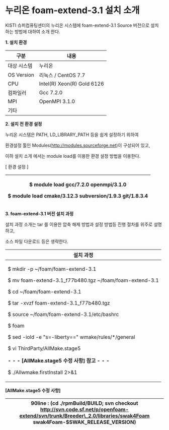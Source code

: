 # 누리온 foam-extend-3.1 설치 소개

KISTI 슈퍼컴퓨팅센터의 누리온 시스템에  foam-extend-3.1 Source 버전으로 설치 하는 방법에 대하여 소개 한다.

&#x20;

**1. 설치 환경**

&#x20;

&#x20;

|  **구분**      | **내용**                      |
| ------------ | --------------------------- |
| 대상 시스템       | 누리온                         |
|  OS Version  |  리눅스 / CentOS 7.7           |
|  CPU         |  Intel(R) Xeon(R) Gold 6126 |
|  컴파일러        |  Gcc 7.2.0                  |
|  MPI         |  OpenMPI 3.1.0              |
|  기타          |                             |

&#x20;

**2. 설치 전 환경 설정**

누리온 시스템은 PATH, LD\_LIBRARY\_PATH 등을 쉽게 설정하기 위하여&#x20;

환경설정 툴인 Modules(http://modules.sourceforge.net)이 구성되어 있고,

이하 설치 소개 에서는 module load를 이용한 환경 설정 방법을 이용한다.

&#x20;

\[ 환경 설정 ]

| <p> $ module load gcc/7.2.0 openmpi/3.1.0</p><p> $ module load cmake/3.12.3 subversion/1.9.3 git/1.8.3.4</p> |
| ------------------------------------------------------------------------------------------------------------ |

&#x20;**3. foam-extend-3.1 버전 설치 과정**

&#x20;설치 과정 소개는 tar 를 이용한 압축 해제 방법과 설정 방법등 진행 절차를 위주로 설명하고,

&#x20;소스 파일 다운로드 등은 생략한다.  &#x20;

|  **설치 과정**                                                                                                                                                                                                                                                                                                                                                                                                                                                                                                                                                                               |
| ---------------------------------------------------------------------------------------------------------------------------------------------------------------------------------------------------------------------------------------------------------------------------------------------------------------------------------------------------------------------------------------------------------------------------------------------------------------------------------------------------------------------------------------------------------------------------------------- |
| <p> $ mkdir -p ~/foam/foam-extend-3.1</p><p> $ mv foam-extend-3.1_f77b480.tgz ~/foam/foam-extend-3.1</p><p> $ cd ~/foam/foam-extend-3.1</p><p> $ tar -xvzf foam-extend-3.1_f77b480.tgz</p><p> </p><p> $ source ~/foam/foam-extend-3.1/etc/bashrc</p><p> $ foam</p><p> </p><p> $ sed -iold -e "s=\-liberty==" wmake/rules/*/general</p><p> </p><p> $ vi ThirdParty/AllMake.stage5</p><p>  <strong>- - - [AllMake.stage5 수정 사항] 참고 - - -</strong></p><p> </p><p> $ ./Allwmake.firstInstall 2>&#x26;1 | tee make.log</p><p> </p><p> Proceed without compiling ParaView [Y/n] y </p><p> </p> |

&#x20;

**\[AllMake.stage5 수정 사항]**&#x20;

|  90line : (cd ./rpmBuild/BUILD; svn checkout http://svn.code.sf.net/p/openfoam-extend/svn/trunk/Breeder\_2.0/libraries/swak4Foam swak4Foam-$SWAK\_RELEASE\_VERSION) |
| ------------------------------------------------------------------------------------------------------------------------------------------------------------------- |

&#x20;
